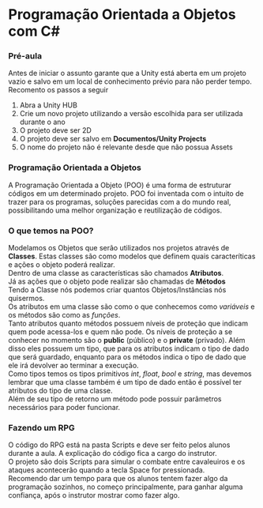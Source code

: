 # Programação Orientada a Objetos com C#

### Pré-aula
Antes de iniciar o assunto garante que a Unity está aberta em um projeto vazio e salvo em um local de conhecimento prévio para não perder tempo. Recomento os passos a seguir
1. Abra a Unity HUB
2. Crie um novo projeto utilizando a versão escolhida para ser utilizada durante o ano
3. O projeto deve ser 2D
4. O projeto deve ser salvo em **Documentos/Unity Projects**
5. O nome do projeto não é relevante desde que não possua Assets

### Programação Orientada a Objetos
A Programação Orientada a Objeto (POO) é uma forma de estruturar códigos em um determinado projeto. POO foi inventada com o intuito de trazer para os programas, soluções parecidas com a do mundo real, possibilitando uma melhor organização e reutilização de códigos.

### O que temos na POO?
Modelamos os Objetos que serão utilizados nos projetos através de **Classes**. Estas classes são como modelos que definem quais caracteríticas e ações o objeto poderá realizar. <br>
Dentro de uma classe as características são chamados **Atributos**. <br>
Já as ações que o objeto pode realizar são chamadas de **Métodos** <br>
Tendo a Classe nós podemos criar quantos Objetos/Instâncias nós quisermos. <br>
Os atributos em uma classe são como o que conhecemos como *variáveis* e os métodos são como as *funções*.<br>
Tanto atributos quanto métodos possuem níveis de proteção que indicam quem pode acessa-los e quem não pode. Os níveis de proteção a se conhecer no momento são o **public** (público) e o **private** (privado). Além disso eles possuem um tipo, que para os atributos indicam o tipo de dado que será guardado, enquanto para os métodos indica o tipo de dado que ele irá devolver ao terminar a execução. <br>
Como tipos temos os tipos primitivos *int*, *float*, *bool* e *string*, mas devemos lembrar que uma classe também é um tipo de dado então é possível ter atributos do tipo de uma classe. <br>
Além de seu tipo de retorno um método pode possuir parâmetros necessários para poder funcionar.

### Fazendo um RPG
O código do RPG está na pasta Scripts e deve ser feito pelos alunos durante a aula. A explicação do código fica a cargo do instrutor.<br>
O projeto são dois Scripts para simular o combate entre cavaleuiros e os ataques acontecerão quando a tecla Space for pressionada. <br>
Recomendo dar um tempo para que os alunos tentem fazer algo da programação sozinhos, no começo principalmente, para ganhar alguma confiança, após o instrutor mostrar como fazer algo.
